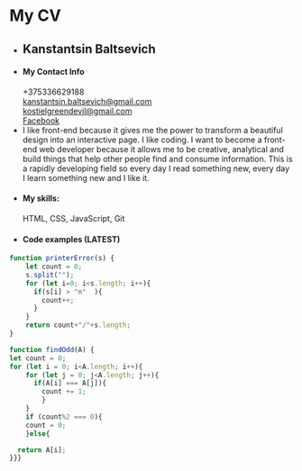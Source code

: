 # My CV
* ## Kanstantsin Baltsevich
* #### My Contact Info   
  +375336629188   
  kanstantsin.baltsevich@gmail.com   
  kostielgreendevil@gmail.com    
  [Facebook](https://www.facebook.com/konstantsin.baltsevich)    
* I like front-end because it gives me the power to transform a beautiful design into an interactive page. I like coding. I want to become a front-end web developer because it allows me to be creative, analytical and build things that help other people find and consume information. This is a rapidly developing field so every day I read something new, every day I learn something new and I like it.
* #### My skills:  
  HTML, CSS, JavaScript, Git  
* #### Code examples (LATEST)   
```JavaScript
function printerError(s) {
    let count = 0;
    s.split("");
    for (let i=0; i<s.length; i++){
      if(s[i] > "m"  ){
        count++;
      }
    }
    return count+"/"+s.length;
}
```

```JavaScript
function findOdd(A) {
let count = 0;
for (let i = 0; i<A.length; i++){
    for (let j = 0; j<A.length; j++){
      if(A[i] === A[j]){
        count += 1;
        }
    }
    if (count%2 === 0){
    count = 0;
    }else{

  return A[i];
}}}
```
    
   